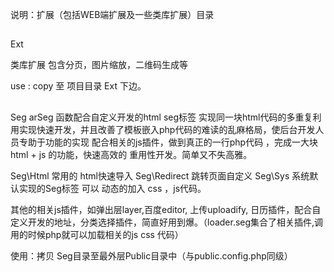 说明：扩展（包括WEB端扩展及一些类库扩展）目录

##
Ext

类库扩展
包含分页，图片缩放，二维码生成等

use : copy 至 项目目录 Ext 下边。

##
Seg
arSeg 函数配合自定义开发的html seg标签 实现同一块html代码的多重复利用实现快速开发，并且改善了模板嵌入php代码的难读的乱麻格局，使后台开发人员专助于功能的实现
配合相关的js插件，做到真正的一行php代码 ，完成一大块html + js 的功能，快速高效的
重用性开发。简单又不失高雅。

Seg\Html
常用的 html快速导入
Seg\Redirect
跳转页面自定义
Seg\Sys
系统默认实现的Seg标签
可以 动态的加入 css ，js代码。

其他的相关js插件，如弹出层layer,百度editor, 上传uploadify, 日历插件，配合自定义开发的地址，分类选择插件，简直好用到爆。（loader.seg集合了相关插件,调用的时候php就可以加载相关的js css 代码）

使用：拷贝 Seg目录至最外层Public目录中（与public.config.php同级）
